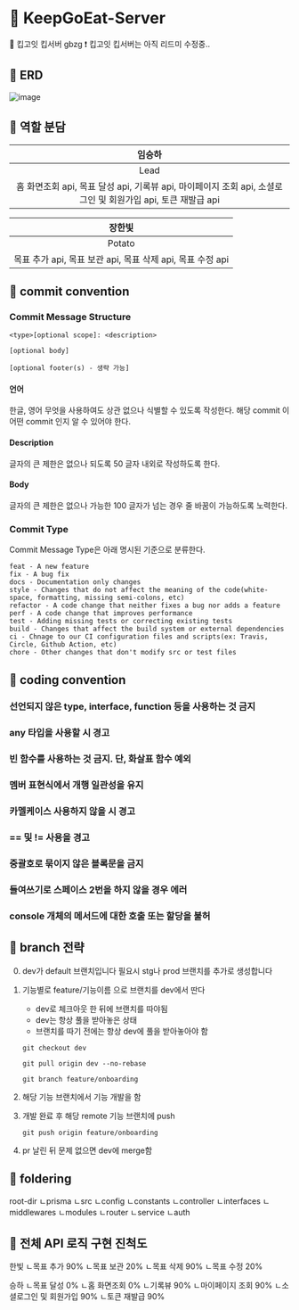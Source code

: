 # 🚀 KeepGoEat-Server
🥗 킵고잇 킵서버 gbzg
❗ 킵고잇 킵서버는 아직 리드미 수정중..

## 🥗 ERD
![image](https://user-images.githubusercontent.com/82032418/210483620-a84873c2-6ba9-4792-9f69-4ca82727dcb3.png)

## 🥗 역할 분담
|임승하|
|:---:|
|Lead|
|홈 화면조회 api, 목표 달성 api, 기록뷰 api, 마이페이지 조회 api, 소셜로그인 및 회원가입 api, 토큰 재발급 api |

|장한빛|
|:---:|
|Potato|
|목표 추가 api, 목표 보관 api, 목표 삭제 api, 목표 수정 api|

## 🥗 commit convention
### Commit Message Structure
```
<type>[optional scope]: <description>

[optional body]

[optional footer(s) - 생략 가능]
```

#### 언어
한글, 영어 무엇을 사용하여도 상관 없으나 식별할 수 있도록 작성한다.
해당 commit 이 어떤 commit 인지 알 수 있어야 한다.

#### Description
글자의 큰 제한은 없으나 되도록 50 글자 내외로 작성하도록 한다.

#### Body
글자의 큰 제한은 없으나 가능한 100 글자가 넘는 경우 줄 바꿈이 가능하도록 노력한다.

### Commit Type
Commit Message Type은 아래 명시된 기준으로 분류한다.
```
feat - A new feature
fix - A bug fix
docs - Documentation only changes
style - Changes that do not affect the meaning of the code(white-space, formatting, missing semi-colons, etc)
refactor - A code change that neither fixes a bug nor adds a feature
perf - A code change that improves performance
test - Adding missing tests or correcting existing tests
build - Changes that affect the build system or external dependencies
ci - Chnage to our CI configuration files and scripts(ex: Travis, Circle, Github Action, etc)
chore - Other changes that don't modify src or test files
```

## 🥗 coding convention
### 선언되지 않은 type, interface, function 등을 사용하는 것 금지
### any 타입을 사용할 시 경고
### 빈 함수를 사용하는 것 금지. 단, 화살표 함수 예외
### 멤버 표현식에서 개행 일관성을 유지
### 카멜케이스 사용하지 않을 시 경고
### == 및 != 사용을 경고
### 중괄호로 묶이지 않은 블록문을 금지
### 들여쓰기로 스페이스 2번을 하지 않을 경우 에러
### console 개체의 메서드에 대한 호출 또는 할당을 불허

## 🥗 branch 전략
0. dev가 default 브랜치입니다
필요시 stg나 prod 브랜치를 추가로 생성합니다

1. 기능별로 feature/기능이름 으로 브랜치를 dev에서 딴다
    - dev로 체크아웃 한 뒤에 브랜치를 따야됨
    - dev는 항상 풀을 받아놓은 상태
    - 브랜치를 따기 전에는 항상 dev에 풀을 받아놓아야 함
    
    ```
    git checkout dev
    
    git pull origin dev --no-rebase
    
    git branch feature/onboarding
    ```
    
2. 해당 기능 브랜치에서 기능 개발을 함

3. 개발 완료 후 해당 remote 기능 브랜치에 push
    ```
    git push origin feature/onboarding
    ```
    
4. pr 날린 뒤 문제 없으면 dev에 merge함

## 🥗 foldering
root-dir
  ㄴprisma
  ㄴsrc
    ㄴconfig
    ㄴconstants
    ㄴcontroller
    ㄴinterfaces
    ㄴmiddlewares
    ㄴmodules
    ㄴrouter
    ㄴservice
    ㄴauth

## 🥗 전체 API 로직 구현 진척도
한빛 
ㄴ목표 추가 90%
ㄴ목표 보관 20%
ㄴ목표 삭제 90%
ㄴ목표 수정 20%

승하
ㄴ목표 달성 0%
ㄴ홈 화면조회 0%
ㄴ기록뷰 90%
ㄴ마이페이지 조회 90%
ㄴ소셜로그인 및 회원가입 90%
ㄴ토큰 재발급 90%

